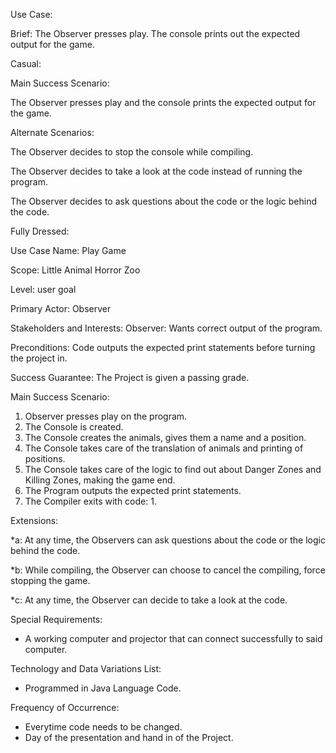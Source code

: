 Use Case:

Brief: The Observer presses play. The console prints out the expected output for the game.

Casual:

Main Success Scenario:

The Observer presses play and the console prints the expected output for the game.

Alternate Scenarios:

The Observer decides to stop the console while compiling.

The Observer decides to take a look at the code instead of running the program.

The Observer decides to ask questions about the code or the logic behind the code.

Fully Dressed:

Use Case Name: Play Game

Scope: Little Animal Horror Zoo

Level: user goal

Primary Actor: Observer

Stakeholders and Interests: Observer: Wants correct output of the program.

Preconditions: Code outputs the expected print statements before turning the project in.

Success Guarantee: The Project is given a passing grade.

Main Success Scenario:
1. Observer presses play on the program.
2. The Console is created.
3. The Console creates the animals, gives them a name and a position.
4. The Console takes care of the translation of animals and printing of positions.
5. The Console takes care of the logic to find out about Danger Zones and Killing Zones, making the game end.
6. The Program outputs the expected print statements.
7. The Compiler exits with code: 1.

Extensions:

*a: At any time, the Observers can ask questions about the code or the logic behind the code.

*b: While compiling, the Observer can choose to cancel the compiling, force stopping the game.

*c: At any time, the Observer can decide to take a look at the code.

Special Requirements:
- A working computer and projector that can connect successfully to said computer.

Technology and Data Variations List:
- Programmed in Java Language Code.

Frequency of Occurrence:
- Everytime code needs to be changed.
- Day of the presentation and hand in of the Project.